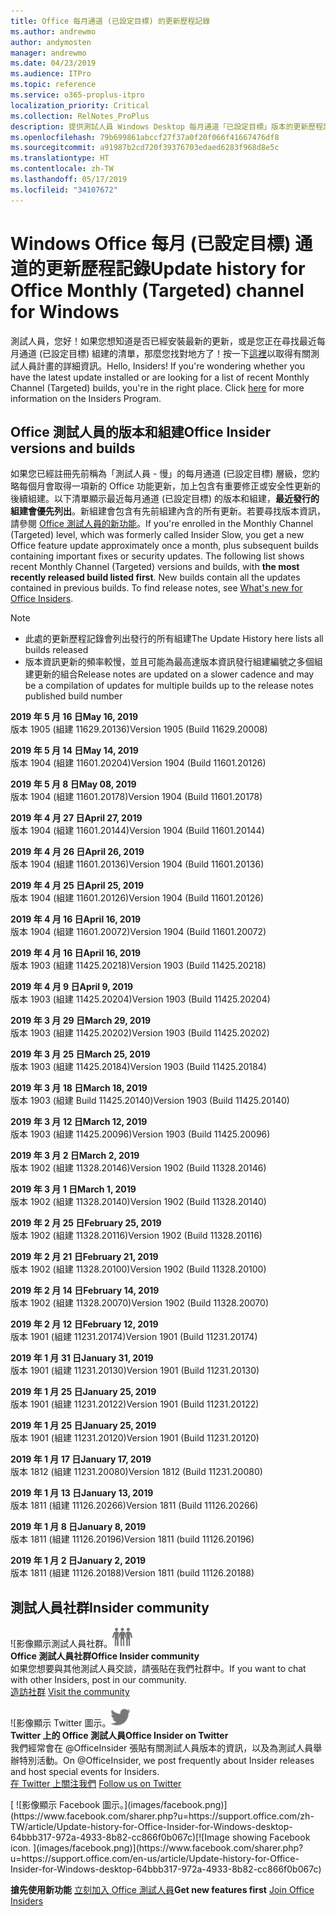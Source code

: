 ```yaml
---
title: Office 每月通道 (已設定目標) 的更新歷程記錄
ms.author: andrewmo
author: andymosten
manager: andrewmo
ms.date: 04/23/2019
ms.audience: ITPro
ms.topic: reference
ms.service: o365-proplus-itpro
localization_priority: Critical
ms.collection: RelNotes_ProPlus
description: 提供測試人員 Windows Desktop 每月通道「已設定目標」版本的更新歷程記錄
ms.openlocfilehash: 79b699861abccf27f37a0f20f066f41667476df8
ms.sourcegitcommit: a91987b2cd720f39376703edaed6283f968d8e5c
ms.translationtype: HT
ms.contentlocale: zh-TW
ms.lasthandoff: 05/17/2019
ms.locfileid: "34107672"
---
```

# <a name="update-history-for-office-monthly-targeted-channel-for-windows"></a><span data-ttu-id="d621a-103">Windows Office 每月 (已設定目標) 通道的更新歷程記錄</span><span class="sxs-lookup"><span data-stu-id="d621a-103">Update history for Office Monthly (Targeted) channel for Windows</span></span>

<span data-ttu-id="d621a-p101">測試人員，您好！如果您想知道是否已經安裝最新的更新，或是您正在尋找最近每月通道 (已設定目標) 組建的清單，那麼您找對地方了！按一下[這裡](https://insider.office.com/)以取得有關測試人員計畫的詳細資訊。</span><span class="sxs-lookup"><span data-stu-id="d621a-p101">Hello, Insiders! If you're wondering whether you have the latest update installed or are looking for a list of recent Monthly Channel (Targeted) builds, you're in the right place. Click [here](https://insider.office.com/) for more information on the Insiders Program.</span></span>

## <a name="office-insider-versions-and-builds"></a><span data-ttu-id="d621a-107">Office 測試人員的版本和組建</span><span class="sxs-lookup"><span data-stu-id="d621a-107">Office Insider versions and builds</span></span>

<span data-ttu-id="d621a-p102">如果您已經註冊先前稱為「測試人員 - 慢」的每月通道 (已設定目標) 層級，您約略每個月會取得一項新的 Office 功能更新，加上包含有重要修正或安全性更新的後續組建。以下清單顯示最近每月通道 (已設定目標) 的版本和組建，**最近發行的組建會優先列出**。新組建會包含有先前組建內含的所有更新。若要尋找版本資訊，請參閱 [Office 測試人員的新功能](https://support.office.com/zh-TW/article/what-s-new-for-office-insiders-c152d1e2-96ff-4ce9-8c14-e74e13847a24)。</span><span class="sxs-lookup"><span data-stu-id="d621a-p102">If you're enrolled in the Monthly Channel (Targeted) level, which was formerly called Insider Slow, you get a new Office feature update approximately once a month, plus subsequent builds containing important fixes or security updates. The following list shows recent Monthly Channel (Targeted) versions and builds, with **the most recently released build listed first**. New builds contain all the updates contained in previous builds. To find release notes, see [What's new for Office Insiders](https://support.office.com/en-us/article/what-s-new-for-office-insiders-c152d1e2-96ff-4ce9-8c14-e74e13847a24).</span></span>

> [!NOTE]
> - <span data-ttu-id="d621a-112">此處的更新歷程記錄會列出發行的所有組建</span><span class="sxs-lookup"><span data-stu-id="d621a-112">The Update History here lists all builds released</span></span>
> - <span data-ttu-id="d621a-113">版本資訊更新的頻率較慢，並且可能為最高達版本資訊發行組建編號之多個組建更新的組合</span><span class="sxs-lookup"><span data-stu-id="d621a-113">Release notes are updated on a slower cadence and may be a compilation of updates for multiple builds up to the release notes published build number</span></span>

[//]: # (請勿移除)

<span data-ttu-id="d621a-115">**2019 年 5 月 16 日**</span><span class="sxs-lookup"><span data-stu-id="d621a-115">**May 16, 2019**</span></span><br/>
<span data-ttu-id="d621a-116">版本 1905 (組建 11629.20136)</span><span class="sxs-lookup"><span data-stu-id="d621a-116">Version 1905 (Build 11629.20008)</span></span><br/>

<span data-ttu-id="d621a-117">**2019 年 5 月 14 日**</span><span class="sxs-lookup"><span data-stu-id="d621a-117">**May 14, 2019**</span></span><br/>
<span data-ttu-id="d621a-118">版本 1904 (組建 11601.20204)</span><span class="sxs-lookup"><span data-stu-id="d621a-118">Version 1904 (Build 11601.20126)</span></span><br/>

<span data-ttu-id="d621a-119">**2019 年 5 月 8 日**</span><span class="sxs-lookup"><span data-stu-id="d621a-119">**May 08, 2019**</span></span><br/>
<span data-ttu-id="d621a-120">版本 1904 (組建 11601.20178)</span><span class="sxs-lookup"><span data-stu-id="d621a-120">Version 1904 (Build 11601.20178)</span></span><br/>

<span data-ttu-id="d621a-121">**2019 年 4 月 27 日**</span><span class="sxs-lookup"><span data-stu-id="d621a-121">**April 27, 2019**</span></span><br/>
<span data-ttu-id="d621a-122">版本 1904 (組建 11601.20144)</span><span class="sxs-lookup"><span data-stu-id="d621a-122">Version 1904 (Build 11601.20144)</span></span><br/>

<span data-ttu-id="d621a-123">**2019 年 4 月 26 日**</span><span class="sxs-lookup"><span data-stu-id="d621a-123">**April 26, 2019**</span></span><br/>
<span data-ttu-id="d621a-124">版本 1904 (組建 11601.20136)</span><span class="sxs-lookup"><span data-stu-id="d621a-124">Version 1904 (Build 11601.20136)</span></span><br/>

<span data-ttu-id="d621a-125">**2019 年 4 月 25 日**</span><span class="sxs-lookup"><span data-stu-id="d621a-125">**April 25, 2019**</span></span><br/>
<span data-ttu-id="d621a-126">版本 1904 (組建 11601.20126)</span><span class="sxs-lookup"><span data-stu-id="d621a-126">Version 1904 (Build 11601.20126)</span></span><br/>

<span data-ttu-id="d621a-127">**2019 年 4 月 16 日**</span><span class="sxs-lookup"><span data-stu-id="d621a-127">**April 16, 2019**</span></span><br/>
<span data-ttu-id="d621a-128">版本 1904 (組建 11601.20072)</span><span class="sxs-lookup"><span data-stu-id="d621a-128">Version 1904 (Build 11601.20072)</span></span><br/>

<span data-ttu-id="d621a-129">**2019 年 4 月 16 日**</span><span class="sxs-lookup"><span data-stu-id="d621a-129">**April 16, 2019**</span></span><br/>
<span data-ttu-id="d621a-130">版本 1903 (組建 11425.20218)</span><span class="sxs-lookup"><span data-stu-id="d621a-130">Version 1903 (Build 11425.20218)</span></span><br/>

<span data-ttu-id="d621a-131">**2019 年 4 月 9 日**</span><span class="sxs-lookup"><span data-stu-id="d621a-131">**April 9, 2019**</span></span><br/>
<span data-ttu-id="d621a-132">版本 1903 (組建 11425.20204)</span><span class="sxs-lookup"><span data-stu-id="d621a-132">Version 1903 (Build 11425.20204)</span></span><br/>

<span data-ttu-id="d621a-133">**2019 年 3 月 29 日**</span><span class="sxs-lookup"><span data-stu-id="d621a-133">**March 29, 2019**</span></span><br/> <span data-ttu-id="d621a-134">版本 1903 (組建 11425.20202)</span><span class="sxs-lookup"><span data-stu-id="d621a-134">Version 1903 (Build 11425.20202)</span></span><br/>

<span data-ttu-id="d621a-135">**2019 年 3 月 25 日**</span><span class="sxs-lookup"><span data-stu-id="d621a-135">**March 25, 2019**</span></span><br/> <span data-ttu-id="d621a-136">版本 1903 (組建 11425.20184)</span><span class="sxs-lookup"><span data-stu-id="d621a-136">Version 1903 (Build 11425.20184)</span></span><br/>

<span data-ttu-id="d621a-137">**2019 年 3 月 18 日**</span><span class="sxs-lookup"><span data-stu-id="d621a-137">**March 18, 2019**</span></span><br/> <span data-ttu-id="d621a-138">版本 1903 (組建 Build 11425.20140)</span><span class="sxs-lookup"><span data-stu-id="d621a-138">Version 1903 (Build 11425.20140)</span></span><br/>

<span data-ttu-id="d621a-139">**2019 年 3 月 12 日**</span><span class="sxs-lookup"><span data-stu-id="d621a-139">**March 12, 2019**</span></span><br/> <span data-ttu-id="d621a-140">版本 1903 (組建 11425.20096)</span><span class="sxs-lookup"><span data-stu-id="d621a-140">Version 1903 (Build 11425.20096)</span></span><br/>

<span data-ttu-id="d621a-141">**2019 年 3 月 2 日**</span><span class="sxs-lookup"><span data-stu-id="d621a-141">**March 2, 2019**</span></span><br/> <span data-ttu-id="d621a-142">版本 1902 (組建 11328.20146)</span><span class="sxs-lookup"><span data-stu-id="d621a-142">Version 1902 (Build 11328.20146)</span></span><br/>

<span data-ttu-id="d621a-143">**2019 年 3 月 1 日**</span><span class="sxs-lookup"><span data-stu-id="d621a-143">**March 1, 2019**</span></span><br/> <span data-ttu-id="d621a-144">版本 1902 (組建 11328.20140)</span><span class="sxs-lookup"><span data-stu-id="d621a-144">Version 1902 (Build 11328.20140)</span></span><br/>

<span data-ttu-id="d621a-145">**2019 年 2 月 25 日**</span><span class="sxs-lookup"><span data-stu-id="d621a-145">**February 25, 2019**</span></span><br/> <span data-ttu-id="d621a-146">版本 1902 (組建 11328.20116)</span><span class="sxs-lookup"><span data-stu-id="d621a-146">Version 1902 (Build 11328.20116)</span></span><br/>

<span data-ttu-id="d621a-147">**2019 年 2 月 21 日**</span><span class="sxs-lookup"><span data-stu-id="d621a-147">**February 21, 2019**</span></span><br/> <span data-ttu-id="d621a-148">版本 1902 (組建 11328.20100)</span><span class="sxs-lookup"><span data-stu-id="d621a-148">Version 1902 (Build 11328.20100)</span></span><br/>

<span data-ttu-id="d621a-149">**2019 年 2 月 14 日**</span><span class="sxs-lookup"><span data-stu-id="d621a-149">**February 14, 2019**</span></span><br/> <span data-ttu-id="d621a-150">版本 1902 (組建 11328.20070)</span><span class="sxs-lookup"><span data-stu-id="d621a-150">Version 1902 (Build 11328.20070)</span></span><br/>

<span data-ttu-id="d621a-151">**2019 年 2 月 12 日**</span><span class="sxs-lookup"><span data-stu-id="d621a-151">**February 12, 2019**</span></span><br/> <span data-ttu-id="d621a-152">版本 1901 (組建 11231.20174)</span><span class="sxs-lookup"><span data-stu-id="d621a-152">Version 1901 (Build 11231.20174)</span></span><br/>

<span data-ttu-id="d621a-153">**2019 年 1 月 31 日**</span><span class="sxs-lookup"><span data-stu-id="d621a-153">**January 31, 2019**</span></span><br/> <span data-ttu-id="d621a-154">版本 1901 (組建 11231.20130)</span><span class="sxs-lookup"><span data-stu-id="d621a-154">Version 1901 (Build 11231.20130)</span></span><br/> 

<span data-ttu-id="d621a-155">**2019 年 1 月 25 日**</span><span class="sxs-lookup"><span data-stu-id="d621a-155">**January 25, 2019**</span></span><br/> <span data-ttu-id="d621a-156">版本 1901 (組建 11231.20122)</span><span class="sxs-lookup"><span data-stu-id="d621a-156">Version 1901 (Build 11231.20122)</span></span><br/> 

<span data-ttu-id="d621a-157">**2019 年 1 月 25 日**</span><span class="sxs-lookup"><span data-stu-id="d621a-157">**January 25, 2019**</span></span><br/> <span data-ttu-id="d621a-158">版本 1901 (組建 11231.20120)</span><span class="sxs-lookup"><span data-stu-id="d621a-158">Version 1901 (Build 11231.20120)</span></span><br/> 

<span data-ttu-id="d621a-159">**2019 年 1 月 17 日**</span><span class="sxs-lookup"><span data-stu-id="d621a-159">**January 17, 2019**</span></span><br/> <span data-ttu-id="d621a-160">版本 1812 (組建 11231.20080)</span><span class="sxs-lookup"><span data-stu-id="d621a-160">Version 1812 (Build 11231.20080)</span></span><br/> 

<span data-ttu-id="d621a-161">**2019 年 1 月 13 日**</span><span class="sxs-lookup"><span data-stu-id="d621a-161">**January 13, 2019**</span></span><br/> <span data-ttu-id="d621a-162">版本 1811 (組建 11126.20266)</span><span class="sxs-lookup"><span data-stu-id="d621a-162">Version 1811 (Build 11126.20266)</span></span><br/>

<span data-ttu-id="d621a-163">**2019 年 1 月 8 日**</span><span class="sxs-lookup"><span data-stu-id="d621a-163">**January 8, 2019**</span></span><br/> <span data-ttu-id="d621a-164">版本 1811 (組建 11126.20196)</span><span class="sxs-lookup"><span data-stu-id="d621a-164">Version 1811 (build 11126.20196)</span></span><br/> 

<span data-ttu-id="d621a-165">**2019 年 1 月 2 日**</span><span class="sxs-lookup"><span data-stu-id="d621a-165">**January 2, 2019**</span></span><br/> <span data-ttu-id="d621a-166">版本 1811 (組建 11126.20188)</span><span class="sxs-lookup"><span data-stu-id="d621a-166">Version 1811 (build 11126.20188)</span></span><br/> 


## <a name="insider-community"></a><span data-ttu-id="d621a-167">測試人員社群</span><span class="sxs-lookup"><span data-stu-id="d621a-167">Insider community</span></span>

<span data-ttu-id="d621a-168">![影像顯示測試人員社群。</span><span class="sxs-lookup"><span data-stu-id="d621a-168">![Image showing insider community.</span></span> ](images/insidercommunity.png)<br/>
<span data-ttu-id="d621a-169">**Office 測試人員社群**</span><span class="sxs-lookup"><span data-stu-id="d621a-169">**Office Insider community**</span></span><br/> <span data-ttu-id="d621a-170">如果您想要與其他測試人員交談，請張貼在我們社群中。</span><span class="sxs-lookup"><span data-stu-id="d621a-170">If you want to chat with other Insiders, post in our community.</span></span><br/><span data-ttu-id="d621a-171"> 
[造訪社群](https://go.microsoft.com/fwlink/?linkid=843493)</span><span class="sxs-lookup"><span data-stu-id="d621a-171"> 
[Visit the community](https://go.microsoft.com/fwlink/?linkid=843493)</span></span><br/> 

<span data-ttu-id="d621a-172">![影像顯示 Twitter 圖示。</span><span class="sxs-lookup"><span data-stu-id="d621a-172">![Image showing twitter icon.</span></span> ](images/twitter.png)<br/>
<span data-ttu-id="d621a-173">**Twitter 上的 Office 測試人員**</span><span class="sxs-lookup"><span data-stu-id="d621a-173">**Office Insider on Twitter**</span></span><br/> <span data-ttu-id="d621a-174">我們經常會在 @OfficeInsider 張貼有關測試人員版本的資訊，以及為測試人員舉辦特別活動。</span><span class="sxs-lookup"><span data-stu-id="d621a-174">On @OfficeInsider, we post frequently about Insider releases and host special events for Insiders.</span></span><br/><span data-ttu-id="d621a-175"> 
[在 Twitter 上關注我們](https://go.microsoft.com/fwlink/?linkid=717717)</span><span class="sxs-lookup"><span data-stu-id="d621a-175"> 
[Follow us on Twitter](https://go.microsoft.com/fwlink/?linkid=717717)</span></span><br/> 

<span data-ttu-id="d621a-176">
  [
  ![影像顯示 Facebook 圖示。](images/facebook.png)](https://www.facebook.com/sharer.php?u=https://support.office.com/zh-TW/article/Update-history-for-Office-Insider-for-Windows-desktop-64bbb317-972a-4933-8b82-cc866f0b067c)</span><span class="sxs-lookup"><span data-stu-id="d621a-176">[![Image showing Facebook icon. ](images/facebook.png)](https://www.facebook.com/sharer.php?u=https://support.office.com/en-us/article/Update-history-for-Office-Insider-for-Windows-desktop-64bbb317-972a-4933-8b82-cc866f0b067c)</span></span>       


<span data-ttu-id="d621a-177">**搶先使用新功能**
[立刻加入 Office 測試人員](https://insider.office.com/)</span><span class="sxs-lookup"><span data-stu-id="d621a-177">**Get new features first**
[Join Office Insiders](https://insider.office.com/)</span></span>
